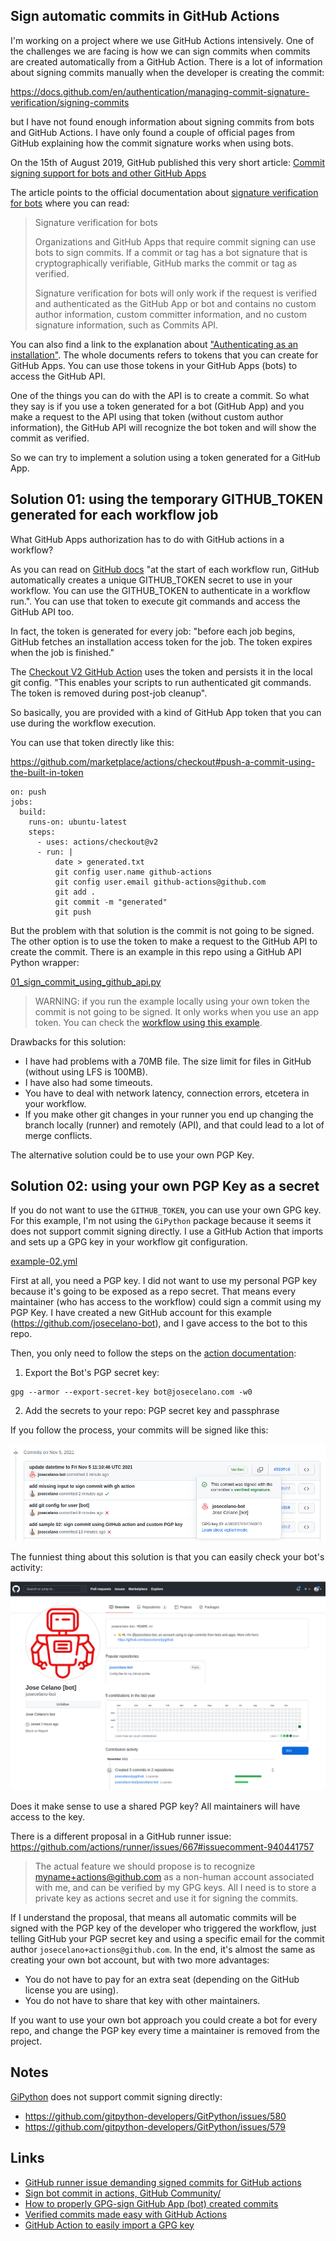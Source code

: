 ## Sign automatic commits in GitHub Actions

I'm working on a project where we use GitHub Actions intensively. One of the challenges we are facing is how we can sign commits when commits are created automatically from a GitHub Action. There is a lot of information about signing commits manually when the developer is creating the commit:

https://docs.github.com/en/authentication/managing-commit-signature-verification/signing-commits

but I have not found enough information about signing commits from bots and GitHub Actions. I have only found a couple of official pages from GitHub explaining how the commit signature works when using bots.

On the 15th of August 2019, GitHub published this very short article: [Commit signing support for bots and other GitHub Apps](https://github.blog/2019-08-15-commit-signing-support-for-bots-and-other-github-apps/)

The article points to the official documentation about [signature verification for bots](https://docs.github.com/en/authentication/managing-commit-signature-verification/about-commit-signature-verification#signature-verification-for-bots) where you can read:

> Signature verification for bots
>
> Organizations and GitHub Apps that require commit signing can use bots to sign commits. If a commit or tag has a bot signature that is cryptographically verifiable, GitHub marks the commit or tag as verified.
>
> Signature verification for bots will only work if the request is verified and authenticated as the GitHub App or bot and contains no custom author information, custom committer information, and no custom signature information, such as Commits API.

You can also find a link to the explanation about ["Authenticating as an installation"](https://docs.github.com/en/developers/apps/building-github-apps/authenticating-with-github-apps#authenticating-as-an-installation"). The whole documents refers to tokens that you can create for GitHub Apps. You can use those tokens in your GitHub Apps (bots) to access the GitHub API.

One of the things you can do with the API is to create a commit. So what they say is if you use a token generated for a bot (GitHub App) and you make a request to the API using that token (without custom author information), the GitHub API will recognize the bot token and will show the commit as verified.

So we can try to implement a solution using a token generated for a GitHub App.

## Solution 01: using the temporary GITHUB_TOKEN generated for each workflow job

What GitHub Apps authorization has to do with GitHub actions in a workflow?

As you can read on [GitHub docs](https://docs.github.com/en/actions/security-guides/automatic-token-authentication#about-the-github_token-secret) "at the start of each workflow run, GitHub automatically creates a unique GITHUB_TOKEN secret to use in your workflow. You can use the GITHUB_TOKEN to authenticate in a workflow run.". You can use that token to execute git commands and access the GitHub API too.

In fact, the token is generated for every job: "before each job begins, GitHub fetches an installation access token for the job. The token expires when the job is finished."

The [Checkout V2 GitHub Action](https://github.com/marketplace/actions/checkout) uses the token and persists it in the local git config. "This enables your scripts to run authenticated git commands. The token is removed during post-job cleanup".

So basically, you are provided with a kind of GitHub App token that you can use during the workflow execution.

You can use that token directly like this:

https://github.com/marketplace/actions/checkout#push-a-commit-using-the-built-in-token
```
on: push
jobs:
  build:
    runs-on: ubuntu-latest
    steps:
      - uses: actions/checkout@v2
      - run: |
          date > generated.txt
          git config user.name github-actions
          git config user.email github-actions@github.com
          git add .
          git commit -m "generated"
          git push
```

But the problem with that solution is the commit is not going to be signed. The other option is to use the token to make a request to the GitHub API to create the commit. There is an example in this repo using a GitHub API Python wrapper:

[01_sign_commit_using_github_api.py](./../src/01_sign_commit_using_github_api.py)

> WARNING: if you run the example locally using your own token the commit is not going to be signed. It only works when you use an app token. You can check the [workflow using this example](./../.github/workflows/example-01.yml).

Drawbacks for this solution:

* I have had problems with a 70MB file. The size limit for files in GitHub (without using LFS is 100MB).
* I have also had some timeouts.
* You have to deal with network latency, connection errors, etcetera in your workflow.
* If you make other git changes in your runner you end up changing the branch locally (runner) and remotely (API), and that could lead to a lot of merge conflicts.

The alternative solution could be to use your own PGP Key.

## Solution 02: using your own PGP Key as a secret

If you do not want to use the `GITHUB_TOKEN`, you can use your own GPG key. For this example, I'm not using the `GiPython` package because it seems it does not support commit signing directly. I use a GitHub Action that imports and sets up a GPG key in your workflow git configuration.

[example-02.yml](./../.github/workflows/example-02.yml)

First at all, you need a PGP key. I did not want to use my personal PGP key because it's going to be exposed as a repo secret. That means every maintainer (who has access to the workflow) could sign a commit using my PGP Key. I have created a new GitHub account for this example (https://github.com/josecelano-bot), and I gave access to the bot to this repo.

Then, you only need to follow the steps on the [action documentation](https://github.com/marketplace/actions/import-gpg):

1. Export the Bot's PGP secret key:
```
gpg --armor --export-secret-key bot@josecelano.com -w0
```

2. Add the secrets to your repo: PGP secret key and passphrase

If you follow the process, your commits will be signed like this:

![Signed commit with custom PGP key](images/commit-signed-with-custom-pgp-key.png)

The funniest thing about this solution is that you can easily check your bot's activity:

![Jose Celano's bot](images/josecelanos-bot.png)

Does it make sense to use a shared PGP key? All maintainers will have access to the key. 

There is a different proposal in a GitHub runner issue: https://github.com/actions/runner/issues/667#issuecomment-940441757

> The actual feature we should propose is to recognize myname+actions@github.com as a non-human account associated with me, and can be verified by my GPG keys. All I need is to store a private key as actions secret and use it for signing the commits.

If I understand the proposal, that means all automatic commits will be signed with the PGP key of the developer who triggered the workflow, just telling GitHub your PGP secret key and using a specific email for the commit author `josecelano+actions@github.com`. In the end, it's almost the same as creating your own bot account, but with two more advantages:

* You do not have to pay for an extra seat (depending on the GitHub license you are using).
* You do not have to share that key with other maintainers.

If you want to use your own bot approach you could create a bot for every repo, and change the PGP key every time a maintainer is removed from the project.

## Notes

[GiPython](https://github.com/gitpython-developers/GitPython) does not support commit signing directly:
* https://github.com/gitpython-developers/GitPython/issues/580
* https://github.com/gitpython-developers/GitPython/issues/579

## Links

* [GitHub runner issue demanding signed commits for GitHub actions](https://github.com/actions/runner/issues/667)
* [Sign bot commit in actions, GitHub Community/](https://github.community/t/sign-bot-commit-in-actions/17896)
* [How to properly GPG-sign GitHub App (bot) created commits](https://github.community/t/how-to-properly-gpg-sign-github-app-bot-created-commits/131364)
* [Verified commits made easy with GitHub Actions](https://gist.github.com/swinton/03e84635b45c78353b1f71e41007fc7c)
* [GitHub Action to easily import a GPG key](https://github.com/marketplace/actions/import-gpg)